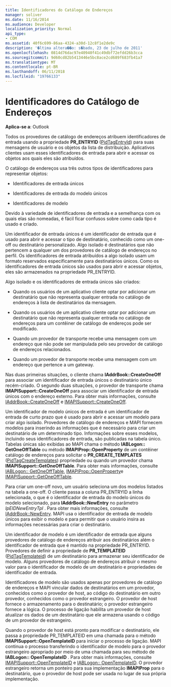 ```yaml
---
title: Identificadores do Catálogo de Endereços
manager: soliver
ms.date: 11/16/2014
ms.audience: Developer
localization_priority: Normal
api_type:
- COM
ms.assetid: 40f6c699-86aa-4324-a30d-12c8f1e2de9c
description: '�ltima altera��o: s�bado, 23 de julho de 2011'
ms.openlocfilehash: 0814d76dac97e40940f41c49dbf72efdd26b3cca
ms.sourcegitcommit: 9d60cd82b5413446e5bc8ace2cd689f683fb41a7
ms.translationtype: MT
ms.contentlocale: pt-BR
ms.lasthandoff: 06/11/2018
ms.locfileid: "19766133"
---
```

# <a name="address-book-identifiers"></a>Identificadores do Catálogo de Endereços

  
  
**Aplica-se a**: Outlook 
  
Todos os provedores de catálogo de endereços atribuem identificadores de entrada usando a propriedade **PR_ENTRYID** ([PidTagEntryId](pidtagentryid-canonical-property.md)) para suas mensagens de usuário e os objetos da lista de distribuição. Aplicativos clientes usam esses identificadores de entrada para abrir e acessar os objetos aos quais eles são atribuídos.
  
O catálogo de endereços usa três outros tipos de identificadores para representar objetos:
  
- Identificadores de entrada únicos
    
- Identificadores de entrada do modelo únicos
    
- Identificadores de modelo
    
Devido à variedade de identificadores de entrada e a semelhança com os quais elas são nomeadas, é fácil ficar confusos sobre como cada tipo é usado e criado. 
  
Um identificador de entrada únicos é um identificador de entrada que é usado para abrir e acessar o tipo de destinatário, conhecido como um one-off ou destinatário personalizado. Algo isolado é destinatários que não pertencem a qualquer um dos provedores de catálogo de endereços no perfil. Os identificadores de entrada atribuídos a algo isolado usam um formato reservados especificamente para destinatários únicos. Como os identificadores de entrada únicos são usados para abrir e acessar objetos, eles são armazenados na propriedade PR_ENTRYID.
  
Algo isolado e os identificadores de entrada únicos são criados:
  
- Quando os usuários de um aplicativo cliente optar por adicionar um destinatário que não representa qualquer entrada no catálogo de endereços à lista de destinatários da mensagem.
    
- Quando os usuários de um aplicativo cliente optar por adicionar um destinatário que não representa qualquer entrada no catálogo de endereços para um contêiner de catálogo de endereços pode ser modificado.
    
- Quando um provedor de transporte recebe uma mensagem com um endereço que não pode ser manipulada pelo seu provedor de catálogo de endereços relacionados.
    
- Quando um provedor de transporte recebe uma mensagem com um endereço que pertence a um gateway.
    
Nas duas primeiras situações, o cliente chama **IAddrBook::CreateOneOff** para associar um identificador de entrada únicos o destinatário único recém-criado. O segundo duas situações, o provedor de transporte chama **IMAPISupport::CreateOneOff** para associar um identificador de entrada únicos com o endereço externo. Para obter mais informações, consulte [IAddrBook::CreateOneOff](iaddrbook-createoneoff.md) e [IMAPISupport::CreateOneOff](imapisupport-createoneoff.md).
  
Um identificador de modelo únicos de entrada é um identificador de entrada de curto prazo que é usado para abrir e acessar um modelo para criar algo isolado. Provedores de catálogo de endereços e MAPI fornecem modelos para inserindo as informações que é necessário para criar um destinatário de um determinado tipo. Informações sobre esses modelos, incluindo seus identificadores de entrada, são publicadas na tabela único. Tabelas únicas são exibidas ao MAPI chama o método **IABLogon:: GetOneOffTable** ou método **IMAPIProp::OpenProperty** de um contêiner catálogo de endereços para solicitar o **PR_CREATE_TEMPLATES** ([PidTagCreateTemplates](pidtagcreatetemplates-canonical-property.md)) propriedade ou quando um provedor chama **IMAPISupport::GetOneOffTable**. Para obter mais informações, consulte [IABLogon:: GetOneOffTable](iablogon-getoneofftable.md), [IMAPIProp::OpenProperty](imapiprop-openproperty.md)e [IMAPISupport::GetOneOffTable](imapisupport-getoneofftable.md).
  
Para criar um one-off novo, um usuário seleciona um dos modelos listados na tabela a one-off. O cliente passa a coluna PR_ENTRYID a linha selecionada, o que é o identificador de entrada do modelo únicos do modelo selecionado, para **IAddrBook::NewEntry** no parâmetro _lpEIDNewEntryTpl_ . Para obter mais informações, consulte [IAddrBook::NewEntry](iaddrbook-newentry.md). MAPI usa o identificador de entrada de modelo únicos para exibir o modelo e para permitir que o usuário insira as informações necessárias para criar o destinatário. 
  
Um identificador de modelo é um identificador de entrada que alguns provedores de catálogo de endereços atribuir aos destinatários além o identificador de entrada que é mantido na propriedade PR_ENTRYID. Provedores de definir a propriedade de **PR_TEMPLATEID** ([PidTagTemplateid](pidtagtemplateid-canonical-property.md)) de um destinatário para armazenar seu identificador de modelo. Alguns provedores de catálogo de endereços atribuir o mesmo valor para o identificador de modelo de um destinatário e propriedades de identificador de entrada.
  
Identificadores de modelo são usados apenas por provedores de catálogo de endereços e MAPI vincular dados de destinatários em um provedor, conhecidos como o provedor de host, ao código do destinatário em outro provedor, conhecidos como o provedor estrangeiro. O provedor de host fornece o armazenamento para o destinatário; o provedor estrangeiro fornece a lógica. O processo de ligação habilita um provedor de host atualizar os dados de um destinatário que ele armazena usando o código de um provedor de estrangeiro.
  
Quando o provedor de host está pronto para modificar o destinatário, ele passa a propriedade PR_TEMPLATEID em uma chamada para o método **IMAPISupport::OpenTemplateID** para iniciar o processo de ligação. MAPI continua o processo transferindo o identificador de modelo para o provedor estrangeiro apropriado por meio de uma chamada para seu método de **IABLogon:: OpenTemplateID** . Para obter mais informações, consulte [IMAPISupport::OpenTemplateID](imapisupport-opentemplateid.md) e [IABLogon:: OpenTemplateID](iablogon-opentemplateid.md). O provedor estrangeiro retorna um ponteiro para sua implementação **IMAPIProp** para o destinatário, que o provedor de host pode ser usada no lugar de sua própria implementação. 
  

